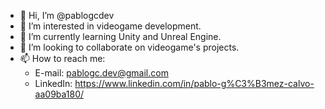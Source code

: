 - 👋 Hi, I’m @pablogcdev
- 👀 I’m interested in videogame development.
- 🌱 I’m currently learning Unity and Unreal Engine.
- 💞️ I’m looking to collaborate on videogame's projects.
- 📫 How to reach me:
  + E-mail: pablogc.dev@gmail.com
  + LinkedIn: https://www.linkedin.com/in/pablo-g%C3%B3mez-calvo-aa09ba180/

<!---
pablogcdev/pablogcdev is a ✨ special ✨ repository because its `README.md` (this file) appears on your GitHub profile.
You can click the Preview link to take a look at your changes.
--->
